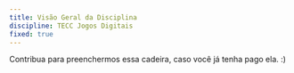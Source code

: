 ```yaml
---
title: Visão Geral da Disciplina
discipline: TECC Jogos Digitais
fixed: true
---
```


Contribua para preenchermos essa cadeira, caso você já tenha pago ela. :)